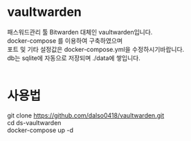# vaultwarden
패스워드관리 툴 Bitwarden 대체인 vaultwarden입니다.<br>
docker-compose 를 이용하여 구축하였으며
<br>
포트 및 기타 설정값은 docker-compose.yml을 수정하시기바랍니다.<br>
db는 sqlite에 자동으로 저장되며 ./data에 쌓입니다.<br>
<br>

# 사용법
git clone https://github.com/dalso0418/vaultwarden.git<br>
cd ds-vaultwarden<br>
docker-compose up -d<br>
